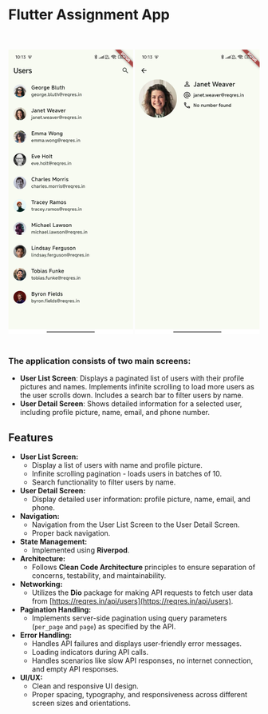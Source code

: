 # Flutter Assignment App
<br><br>
<img src="https://github.com/raghav042/assignment_app/blob/main/screenshots/Screenshot_2025-02-14-10-13-00-380_com.example.assignment_app.jpg" width="250">
<img src="https://github.com/raghav042/assignment_app/blob/main/screenshots/Screenshot_2025-02-14-10-13-10-576_com.example.assignment_app.jpg" width="250">
<br><br>

### The application consists of two main screens:

* **User List Screen**: Displays a paginated list of users with their profile pictures and names. Implements infinite scrolling to load more users as the user scrolls down. Includes a search bar to filter users by name.
* **User Detail Screen**: Shows detailed information for a selected user, including profile picture, name, email, and phone number.

## Features

* **User List Screen:**
    * Display a list of users with name and profile picture.
    * Infinite scrolling pagination - loads users in batches of 10.
    * Search functionality to filter users by name.
* **User Detail Screen:**
    * Display detailed user information: profile picture, name, email, and phone.
* **Navigation:**
    * Navigation from the User List Screen to the User Detail Screen.
    * Proper back navigation.
* **State Management:**
    * Implemented using **Riverpod**.
* **Architecture:**
    * Follows **Clean Code Architecture** principles to ensure separation of concerns, testability, and maintainability.
* **Networking:**
    * Utilizes the **Dio** package for making API requests to fetch user data from [https://reqres.in/api/users](https://reqres.in/api/users).
* **Pagination Handling:**
    * Implements server-side pagination using query parameters (`per_page` and `page`) as specified by the API.
* **Error Handling:**
    * Handles API failures and displays user-friendly error messages.
    * Loading indicators during API calls.
    * Handles scenarios like slow API responses, no internet connection, and empty API responses.
* **UI/UX:**
    * Clean and responsive UI design.
    * Proper spacing, typography, and responsiveness across different screen sizes and orientations.
